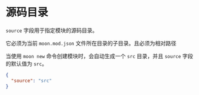 # 源码目录

`source` 字段用于指定模块的源码目录。

它必须为当前 `moon.mod.json` 文件所在目录的子目录。且必须为相对路径

当使用 `moon new` 命令创建模块时，会自动生成一个 `src` 目录，并且 `source` 字段的默认值为 `src`。

```json
{
  "source": "src"
}
```
